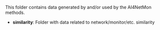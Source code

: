 This folder contains data generated by and/or used by the AI4NetMon methods.

* **similarity**: Folder with data related to network/monitor/etc. similarity 